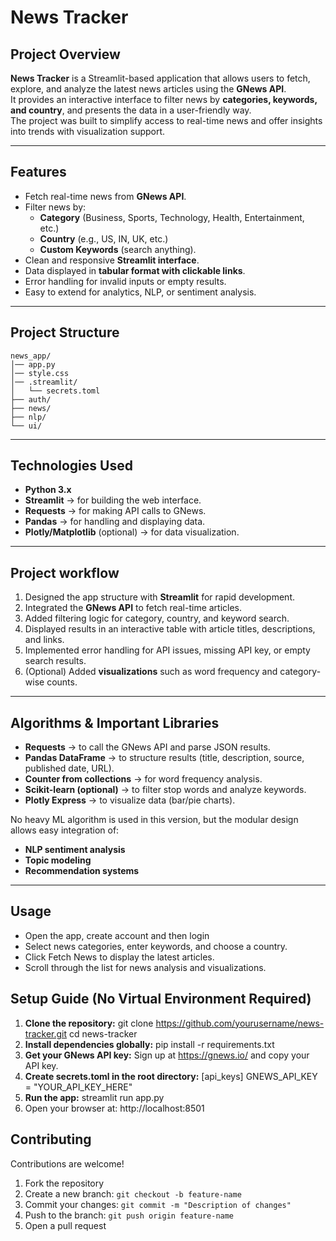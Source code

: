 # News Tracker  

## Project Overview 
**News Tracker** is a Streamlit-based application that allows users to fetch, explore, and analyze the latest news articles using the **GNews API**.  
It provides an interactive interface to filter news by **categories, keywords, and country**, and presents the data in a user-friendly way.  
The project was built to simplify access to real-time news and offer insights into trends with visualization support.  

---

## Features  
- Fetch real-time news from **GNews API**.  
- Filter news by:
  - **Category** (Business, Sports, Technology, Health, Entertainment, etc.)  
  - **Country** (e.g., US, IN, UK, etc.)  
  - **Custom Keywords** (search anything).  
- Clean and responsive **Streamlit interface**.  
- Data displayed in **tabular format with clickable links**.  
- Error handling for invalid inputs or empty results.  
- Easy to extend for analytics, NLP, or sentiment analysis.  

---

## Project Structure  
```
news_app/
│── app.py
│── style.css
│── .streamlit/
│   └── secrets.toml
├── auth/
├── news/
├── nlp/
└── ui/
```

---

## Technologies Used  
- **Python 3.x**  
- **Streamlit** → for building the web interface.  
- **Requests** → for making API calls to GNews.  
- **Pandas** → for handling and displaying data.  
- **Plotly/Matplotlib** (optional) → for data visualization.  

---

## Project workflow  
1. Designed the app structure with **Streamlit** for rapid development.  
2. Integrated the **GNews API** to fetch real-time articles.  
3. Added filtering logic for category, country, and keyword search.  
4. Displayed results in an interactive table with article titles, descriptions, and links.  
5. Implemented error handling for API issues, missing API key, or empty search results.  
6. (Optional) Added **visualizations** such as word frequency and category-wise counts.  

---

## Algorithms & Important Libraries  
- **Requests** → to call the GNews API and parse JSON results.  
- **Pandas DataFrame** → to structure results (title, description, source, published date, URL).  
- **Counter from collections** → for word frequency analysis.  
- **Scikit-learn (optional)** → to filter stop words and analyze keywords.  
- **Plotly Express** → to visualize data (bar/pie charts).  

No heavy ML algorithm is used in this version, but the modular design allows easy integration of:  
- **NLP sentiment analysis**  
- **Topic modeling**  
- **Recommendation systems**  

---
## Usage
- Open the app, create account and then login 
- Select news categories, enter keywords, and choose a country.
- Click Fetch News to display the latest articles.
- Scroll through the list for news analysis and visualizations.


## Setup Guide (No Virtual Environment Required)  
1. **Clone the repository:**
    git clone https://github.com/yourusername/news-tracker.git
    cd news-tracker
2. **Install dependencies globally:**
    pip install -r requirements.txt
3. **Get your GNews API key:**
    Sign up at https://gnews.io/ and copy your API key.
4. **Create secrets.toml in the root directory:**
    [api_keys]
    GNEWS_API_KEY = "YOUR_API_KEY_HERE"
5. **Run the app:**
    streamlit run app.py
6.  Open your browser at:
    http://localhost:8501



## Contributing
Contributions are welcome!
1. Fork the repository
2. Create a new branch: `git checkout -b feature-name`
3. Commit your changes: `git commit -m "Description of changes"`
4. Push to the branch: `git push origin feature-name`
5. Open a pull request

